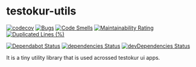 # testokur-utils

[![codecov](https://codecov.io/gh/testokur/testokur-utils/branch/master/graph/badge.svg)](https://codecov.io/gh/testokur/testokur-utils)
[![Bugs](https://sonarcloud.io/api/project_badges/measure?project=testokur_testokur-utils&metric=bugs)](https://sonarcloud.io/dashboard?id=testokur_testokur-utils)
[![Code Smells](https://sonarcloud.io/api/project_badges/measure?project=testokur_testokur-utils&metric=code_smells)](https://sonarcloud.io/dashboard?id=testokur_testokur-utils)
[![Maintainability Rating](https://sonarcloud.io/api/project_badges/measure?project=testokur_testokur-utils&metric=sqale_rating)](https://sonarcloud.io/dashboard?id=testokur_testokur-utils)
[![Duplicated Lines (%)](https://sonarcloud.io/api/project_badges/measure?project=testokur_testokur-utils&metric=duplicated_lines_density)](https://sonarcloud.io/dashboard?id=testokur_testokur-utils)

[![Dependabot Status](https://api.dependabot.com/badges/status?host=github&repo=testokur/testokur-utils)](https://dependabot.com)
[![dependencies Status](https://img.shields.io/david/testokur/testokur-utils.svg)](https://david-dm.org/testokur/testokur-utils)
[![devDependencies Status](https://img.shields.io/david/dev/testokur/testokur-utils.svg)](https://david-dm.org/testokur/testokur-utils?type=dev)

It is a tiny utility library that is used acrossed testokur ui apps.

